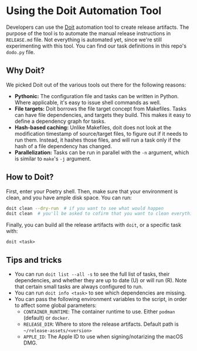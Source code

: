 # Using the Doit Automation Tool

Developers can use the [Doit](https://pydoit.org/) automation tool to create
release artifacts. The purpose of the tool is to automate the manual release
instructions in `RELEASE.md` file. Not everything is automated yet, since we're
still experimenting with this tool. You can find our task definitions in this
repo's `dodo.py` file.

## Why Doit?

We picked Doit out of the various tools out there for the following reasons:

* **Pythonic:** The configuration file and tasks can be written in Python. Where
  applicable, it's easy to issue shell commands as well.
* **File targets:** Doit borrows the file target concept from Makefiles. Tasks
  can have file dependencies, and targets they build. This makes it easy to
  define a dependency graph for tasks.
* **Hash-based caching:** Unlike Makefiles, doit does not look at the
  modification timestamp of source/target files, to figure out if it needs to
  run them.  Instead, it hashes those files, and will run a task only if the
  hash of a file dependency has changed.
* **Parallelization:** Tasks can be run in parallel with the `-n` argument,
  which is similar to `make`'s `-j` argument.

## How to Doit?

First, enter your Poetry shell. Then, make sure that your environment is clean,
and you have ample disk space. You can run:

```bash
doit clean --dry-run  # if you want to see what would happen
doit clean  # you'll be asked to cofirm that you want to clean everything
```

Finally, you can build all the release artifacts with `doit`, or a specific task
with:

```
doit <task>
```

## Tips and tricks

* You can run `doit list --all -s` to see the full list of tasks, their
  dependencies, and whether they are up to date (U) or will run (R). Note that
  certain small tasks are always configured to run.
* You can run `doit info <task>` to see which dependencies are missing.
* You can pass the following environment variables to the script, in order to
  affect some global parameters:
  - `CONTAINER_RUNTIME`: The container runtime to use. Either `podman` (default)
    or `docker`.
  - `RELEASE_DIR`: Where to store the release artifacts. Default path is
    `~/release-assets/<version>`
  - `APPLE_ID`: The Apple ID to use when signing/notarizing the macOS DMG.

